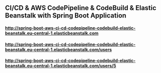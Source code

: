 ## CI/CD & AWS CodePipeline & CodeBuild & Elastic Beanstalk with Spring Boot Application
#### http://spring-boot-aws-ci-cd-codepipeline-codebuild-elastic-beanstalk.eu-central-1.elasticbeanstalk.com
#### http://spring-boot-aws-ci-cd-codepipeline-codebuild-elastic-beanstalk.eu-central-1.elasticbeanstalk.com/users
#### http://spring-boot-aws-ci-cd-codepipeline-codebuild-elastic-beanstalk.eu-central-1.elasticbeanstalk.com/users/5
